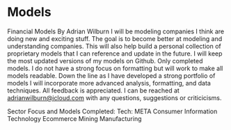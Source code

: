 # Models
Financial Models By Adrian Wilburn
I will be modeling companies I think are doing new and exciting stuff.
The goal is to become better at modeling and understanding companies. 
This will also help build a personal collection of proprietary models that I can reference and update in the future. 
I will keep the most updated versions of my models on Github. Only completed models.
I do not have a strong focus on formatting but will work to make all models readable.
Down the line as I have developed a strong portfolio of models I will incorporate more advanced analysis, formatting, and data techniques.
All feedback is appreciated. I can be reached at adrianwilburn@icloud.com with any questions, suggestions or criticicisms.

Sector Focus and Models Completed:
Tech: META
Consumer
Information Technology
Ecommerce
Mining 
Manufacturing

